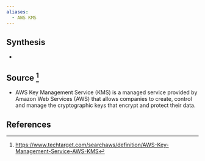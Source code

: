 ```yaml
---
aliases:
  - AWS KMS
---
```

## Synthesis
- 
## Source [^1]
- AWS Key Management Service (KMS) is a managed service provided by Amazon Web Services (AWS) that allows companies to create, control and manage the cryptographic keys that encrypt and protect their data.
## References

[^1]: https://www.techtarget.com/searchaws/definition/AWS-Key-Management-Service-AWS-KMS
